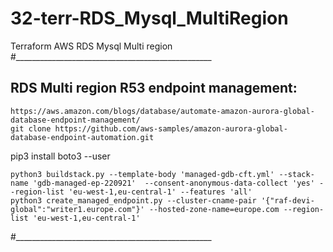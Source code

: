 # 32-terr-RDS_Mysql_MultiRegion
Terraform AWS RDS Mysql Multi region
#_________________________________________________
## RDS Multi region R53 endpoint management:
    https://aws.amazon.com/blogs/database/automate-amazon-aurora-global-database-endpoint-management/
    git clone https://github.com/aws-samples/amazon-aurora-global-database-endpoint-automation.git

pip3 install boto3 --user
````
python3 buildstack.py --template-body 'managed-gdb-cft.yml' --stack-name 'gdb-managed-ep-220921'  --consent-anonymous-data-collect 'yes' --region-list 'eu-west-1,eu-central-1' --features 'all'
python3 create_managed_endpoint.py --cluster-cname-pair '{"raf-devi-global":"writer1.europe.com"}' --hosted-zone-name=europe.com --region-list 'eu-west-1,eu-central-1'
````
#_________________________________________________
